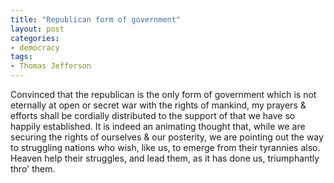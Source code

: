 ```yaml
---
title: "Republican form of government"
layout: post
categories:
- democracy
tags:
- Thomas Jefferson
---
```


Convinced that the republican is the only form of government which is not eternally at open or secret war with the rights of mankind, my prayers & efforts shall be cordially distributed to the support of that we have so happily established. It is indeed an animating thought that, while we are securing the rights of ourselves & our posterity, we are pointing out the way to struggling nations who wish, like us, to emerge from their tyrannies also. Heaven help their struggles, and lead them, as it has done us, triumphantly thro' them.
